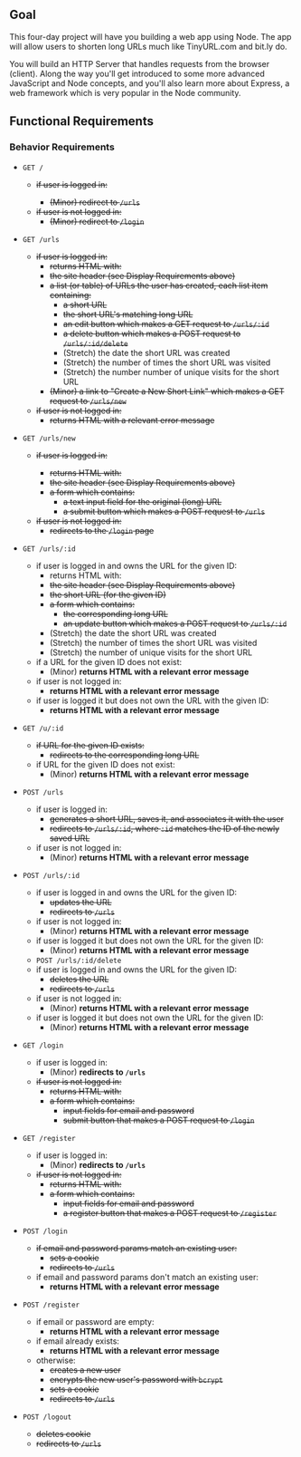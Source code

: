 <div class="instructions">

## Goal

This four-day project will have you building a web app using Node. The app will allow users to shorten long URLs much like TinyURL.com and bit.ly do.

You will build an HTTP Server that handles requests from the browser (client). Along the way you'll get introduced to some more advanced JavaScript and Node concepts, and you'll also learn more about Express, a web framework which is very popular in the Node community.

## Functional Requirements

### Behavior Requirements

*   `GET /`

    *   <s>if user is logged in:
        *   (Minor) redirect to `/urls`
    *   if user is not logged in:
        *   (Minor) redirect to `/login`</s>
*   `GET /urls`

    *  <s> if user is logged in:
        *   returns HTML with:
        *   the site header (see Display Requirements above)
        *   a list (or table) of URLs the user has created, each list item containing:
            *   a short URL
            *   the short URL's matching long URL
            *   an edit button which makes a GET request to `/urls/:id`
            *   a delete button which makes a POST request to `/urls/:id/delete`</s>
            *   (Stretch) the date the short URL was created
            *   (Stretch) the number of times the short URL was visited
            *   (Stretch) the number number of unique visits for the short URL
        *   <s>(Minor) a link to "Create a New Short Link" which makes a GET request to `/urls/new`
    *   if user is not logged in:
        *   returns HTML with a relevant error message</s>
*   `GET /urls/new`

    *  <s> if user is logged in:
        *   returns HTML with:
        *   the site header (see Display Requirements above)
        *   a form which contains:
            *   a text input field for the original (long) URL
            *   a submit button which makes a POST request to `/urls`
    *   if user is not logged in:
        *   redirects to the `/login` page</s>
*   `GET /urls/:id`

    *   if user is logged in and owns the URL for the given ID:
        *   returns HTML with:
        *   <s>the site header (see Display Requirements above)
        *   the short URL (for the given ID)
        *   a form which contains:
            *   the corresponding long URL
            *   an update button which makes a POST request to `/urls/:id`</s>
        *   (Stretch) the date the short URL was created
        *   (Stretch) the number of times the short URL was visited
        *   (Stretch) the number of unique visits for the short URL
    *   if a URL for the given ID does not exist:
        *   (Minor) **returns HTML with a relevant error message**
    *   if user is not logged in:
        *   **returns HTML with a relevant error message**
    *   if user is logged it but does not own the URL with the given ID:
        *   **returns HTML with a relevant error message**
*   `GET /u/:id`

    *   <s>if URL for the given ID exists:
        *   redirects to the corresponding long URL</s>
    *   if URL for the given ID does not exist:
        *   (Minor) **returns HTML with a relevant error message**
*   `POST /urls`

    *   if user is logged in:
        *   <s>generates a short URL, saves it, and associates it with the user
        *   redirects to `/urls/:id`, where `:id` matches the ID of the newly saved URL</s>
    *   if user is not logged in:
        *   (Minor) **returns HTML with a relevant error message**
*   `POST /urls/:id`

    *   if user is logged in and owns the URL for the given ID:
        *   <s>updates the URL
        *   redirects to `/urls`</s>
    *   if user is not logged in:
        *   (Minor) **returns HTML with a relevant error message**
    *   if user is logged it but does not own the URL for the given ID:
        *   (Minor) **returns HTML with a relevant error message**
    *   `POST /urls/:id/delete`
    *   if user is logged in and owns the URL for the given ID:
        *   <s>deletes the URL
        *   redirects to `/urls`</s>
    *   if user is not logged in:
        *   (Minor) **returns HTML with a relevant error message**
    *   if user is logged it but does not own the URL for the given ID:
        *   (Minor) **returns HTML with a relevant error message**
*   `GET /login`

    *   if user is logged in:
        *   (Minor) **redirects to `/urls`**
    *   <s>if user is not logged in:
        *   returns HTML with:
        *   a form which contains:
            *   input fields for email and password
            *   submit button that makes a POST request to `/login`</s>
*   `GET /register`

    *   if user is logged in:
        *   (Minor) **redirects to `/urls`**
    *  <s> if user is not logged in:
        *   returns HTML with:
        *   a form which contains:
            *   input fields for email and password
            *   a register button that makes a POST request to `/register`</s>
*   `POST /login`

    * <s>  if email and password params match an existing user:
        *   sets a cookie
        *   redirects to `/urls`</s>
    *   if email and password params don't match an existing user:
        *   **returns HTML with a relevant error message**
*   `POST /register`

    *   if email or password are empty:
        *   **returns HTML with a relevant error message**
    *   if email already exists:
        *   **returns HTML with a relevant error message**
    *   otherwise:
        *  <s> creates a new user
        *   encrypts the new user's password with `bcrypt`
        *   sets a cookie
        *   redirects to `/urls`</s>
*   `POST /logout`

    *   <s>deletes cookie
    *   redirects to `/urls`</s>

</div>